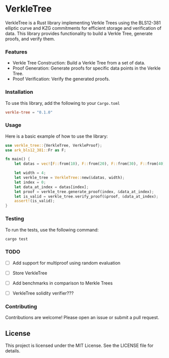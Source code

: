 
# VerkleTree
VerkleTree is a Rust library implementing Verkle Trees using the BLS12-381 elliptic curve and KZG commitments for efficient storage and verification of data. This library provides functionality to build a Verkle Tree, generate proofs, and verify them.

### Features
- Verkle Tree Construction: Build a Verkle Tree from a set of data.
- Proof Generation: Generate proofs for specific data points in the Verkle Tree.
- Proof Verification: Verify the generated proofs.

### Installation
To use this library, add the following to your `Cargo.toml`
```toml
verkle-tree = "0.1.0"
```

### Usage
Here is a basic example of how to use the library:

```rust
use verkle_tree::{VerkleTree, VerkleProof};
use ark_bls12_381::Fr as F;

fn main() {
    let datas = vec![F::from(10), F::from(20), F::from(30), F::from(40), F::from(50), F::from(60), F::from(70), F::from(80), F::from(90), F::from(100), F::from(110), F::from(120), F::from(130), F::from(140), F::from(150), F::from(160)];

    let width = 4;
    let verkle_tree = VerkleTree::new(&datas, width);
    let index = 0;
    let data_at_index = datas[index];
    let proof = verkle_tree.generate_proof(index, &data_at_index);
    let is_valid = verkle_tree.verify_proof(&proof, &data_at_index);
    assert!(is_valid);
}
```
### Testing
To run the tests, use the following command:
```bash
cargo test
```

### TODO
- [ ] Add support for multiproof using random evaluation
- [ ] Store VerkleTree
- [ ] Add benchmarks in comparison to Merkle Trees
- [ ] VerkleTree solidity verifier???


### Contributing
Contributions are welcome! Please open an issue or submit a pull request.

## License
This project is licensed under the MIT License. See the LICENSE file for details.
